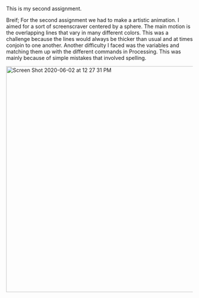 This is my second assignment.

Breif;
For the second assignment we had to make a artistic animation. I aimed for a sort of screenscraver centered by a sphere. The main motion is the overlapping lines that vary in many different colors. This was a challenge because the lines would always be thicker than usual and at times conjoin to one another. Another difficulty I faced was the variables and matching them up with the different commands in Processing. This was mainly because of simple mistakes that involved spelling.

<img width="609" alt="Screen Shot 2020-06-02 at 12 27 31 PM" src="https://user-images.githubusercontent.com/66205383/83499011-b7601600-a4cd-11ea-9701-a2bd10bf244e.png">
